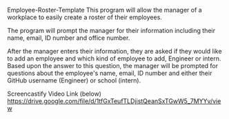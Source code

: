 Employee-Roster-Template
This program will allow the manager of a workplace to easily create a roster of their employees.

The program will prompt the manager for their information including their name, email, ID number and office number.

After the manager enters their information, they are asked if they would like to add an employee and which kind of employee to add, Engineer or intern. Based upon the answer to this question, the manager will be prompted for questions about the employee's name, email, ID number and either their GitHub username (Engineer) or school (intern).

Screencastify Video Link (below)
https://drive.google.com/file/d/1tfGxTeufTLDjistQeanSxTGwW5_7MYYv/view
